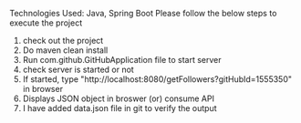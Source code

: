 Technologies Used:	Java, Spring Boot 
Please follow the below steps to execute the project
1) check out the project
2) Do maven clean install
3) Run com.github.GitHubApplication file to start server
4) check server is started or not
5) If started, type "http://localhost:8080/getFollowers?gitHubId=1555350" in browser
6) Displays JSON object in broswer (or) consume API 
7) I have added data.json file in git to verify the output

